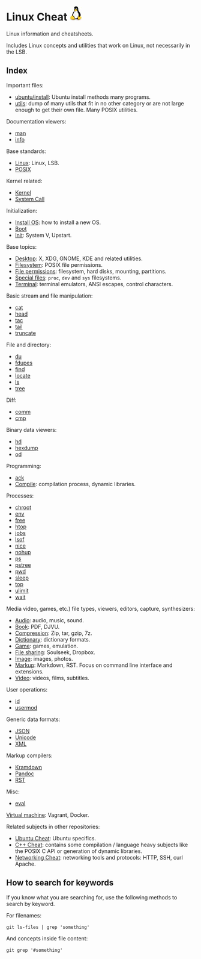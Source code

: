 # Linux Cheat ![logo](logo.jpg)

Linux information and cheatsheets.

Includes Linux concepts and utilities that work on Linux, not necessarily in the LSB.

## Index

Important files:

- [ubuntu/install](ubuntu/install.sh): Ubuntu install methods many programs.
- [utils](utils.sh): dump of many utils that fit in no other category or are not large enough to get their own file. Many POSIX utilities.

Documentation viewers:

- [man](man.sh)
- [info](info.sh)

Base standards:

- [Linux](linux.md): Linux, LSB.
- [POSIX](posix.md)

Kernel related:

- [Kernel](kernel/)
- [System Call](system-call/)

Initialization:

- [Install OS](install-os.md): how to install a new OS.
- [Boot](boot.md)
- [Init](init.md): System V, Upstart.

Base topics:

- [Desktop](desktop/): X, XDG, GNOME, KDE and related utilities.
- [Filesystem](filesystem.md): POSIX file permissions.
- [File permissions](file-permissions.md): filesystem, hard disks, mounting, partitions.
- [Special files](special-files.md): `proc`, `dev` and `sys` filesystems.
- [Terminal](terminal.md): terminal emulators, ANSI escapes, control characters.

Basic stream and file manipulation:

- [cat](cat.md)
- [head](head.md)
- [tac](tac.md)
- [tail](tail.md)
- [truncate](truncate.md)

File and directory:

- [du](du.md)
- [fdupes](fdupes.md)
- [find](find.md)
- [locate](locate.md)
- [ls](ls.md)
- [tree](tree.md)

Diff:

- [comm](comm.md)
- [cmp](cmp.md)

Binary data viewers:

- [hd](hd.md)
- [hexdump](hexdump.md)
- [od](od.md)

Programming:

- [ack](ack.sh)
- [Compile](compile/): compilation process, dynamic libraries.

Processes:

- [chroot](chroot.sh)
- [env](env.sh)
- [free](env.md)
- [htop](htop.md)
- [jobs](jobs.sh)
- [lsof](lsof.md)
- [nice](nice.sh)
- [nohup](nohup.sh)
- [ps](ps.md)
- [pstree](pstree.sh)
- [pwd](pwd.sh)
- [sleep](sleep.sh)
- [top](top.md)
- [ulimit](ulimit.md)
- [wait](wait.sh)

Media video, games, etc.) file types, viewers, editors, capture, synthesizers:

- [Audio](audio/): audio, music, sound.
- [Book](book.md): PDF, DJVU.
- [Compression](compression.md): Zip, tar, gzip, 7z.
- [Dictionary](dictionary.md): dictionary formats.
- [Game](game.md): games, emulation.
- [File sharing](files-sharing.md):  Soulseek, Dropbox.
- [Image](image/): images, photos.
- [Markup](markup/): Markdown, RST. Focus on command line interface and extensions.
- [Video](video.md): videos, films, subtitles.

User operations:

- [id](id.md)
- [usermod](usermod.md)

Generic data formats:

- [JSON](json.md)
- [Unicode](unicode.md)
- [XML](xml/)

Markup compilers:

- [Kramdown](kramdown/)
- [Pandoc](pandoc/)
- [RST](rst/)

Misc:

- [eval](eval.sh)

[Virtual machine](virtual-machine/): Vagrant, Docker.

Related subjects in other repositories:

- [Ubuntu Cheat](https://github.com/cirosantilli/ubuntu-cheat): Ubuntu specifics.
- [C++ Cheat](https://github.com/cirosantilli/cpp-cheat): contains some compilation / language heavy subjects like the POSIX C API or generation of dynamic libraries.
- [Networking Cheat](https://github.com/cirosantilli/networking-cheat): networking tools and protocols: HTTP, SSH, curl Apache.

## How to search for keywords

If you know what you are searching for, use the following methods to search by keyword.

For filenames:

    git ls-files | grep 'something'

And concepts inside file content:

    git grep '#something'
